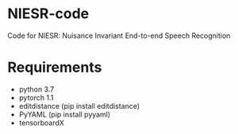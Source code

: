 # NIESR-code
Code for NIESR: Nuisance Invariant End-to-end Speech Recognition

# Requirements
- python 3.7 
- pytorch 1.1
- editdistance (pip install editdistance)
- PyYAML (pip install pyyaml)
- tensorboardX

